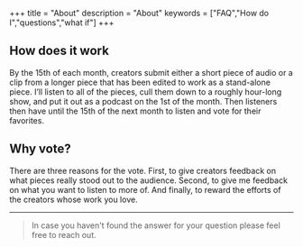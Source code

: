 +++
title = "About"
description = "About"
keywords = ["FAQ","How do I","questions","what if"]
+++

## How does it work
By the 15th of each month, creators submit either a short piece of audio or a clip from a longer piece that has been edited to work as a stand-alone piece. I’ll listen to all of the pieces, cull them down to a roughly hour-long show, and put it out as a podcast on the 1st of the month. Then listeners then have until the 15th of the next month to listen and vote for their favorites.


## Why vote?
There are three reasons for the vote. First, to give creators feedback on what pieces really stood out to the audience. Second, to give me feedback on what you want to listen to more of. And finally, to reward the efforts of the creators whose work you love.


---

> In case you haven't found the answer for your question please feel free to reach out.
